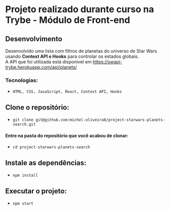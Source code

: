 # Projeto realizado durante curso na Trybe - Módulo de Front-end

## Desenvolvimento

Desenvolvido uma lista com filtros de planetas do universo de Star Wars usando **Context API e Hooks** para controlar os estados globais.
<br>
A API que foi utilizada está disponível em https://swapi-trybe.herokuapp.com/api/planets/

### Tecnologias:

  - `HTML, CSS, JavaScript, React, Context API, Hooks`

## Clone o repositório:
 - `git clone git@github.com:michel-oliveira8/project-starwars-planets-search.git`
 
#### Entre na pasta do repositório que você acabou de clonar:
 - `cd project-starwars-planets-search`
 
## Instale as dependências:
 - `npm install`

## Executar o projeto:
 - `npm start`

